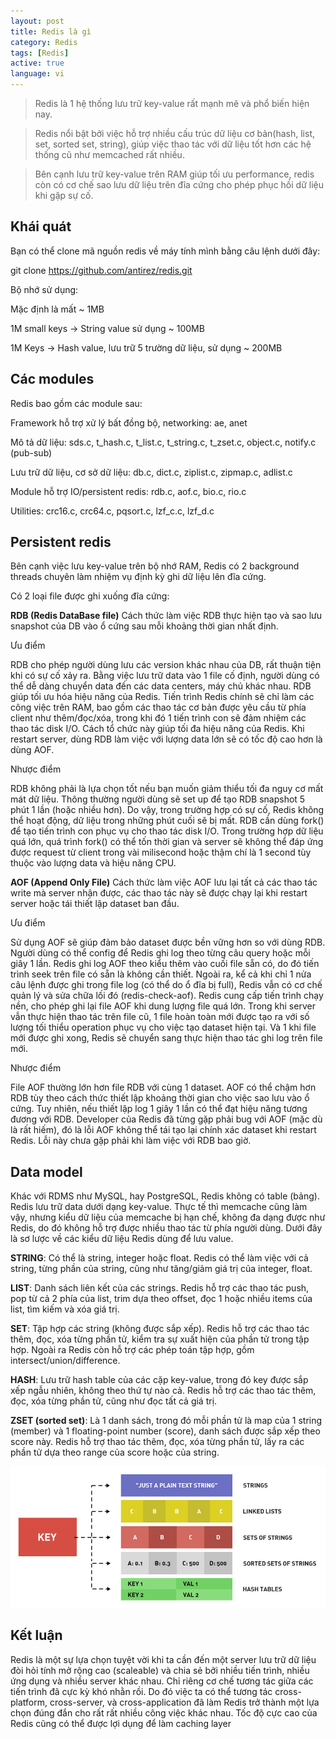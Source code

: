 ```yaml
---
layout: post
title: Redis là gì
category: Redis
tags: [Redis]
active: true
language: vi
---
```


> Redis là 1 hệ thống lưu trữ key-value rất mạnh mẽ và phổ biến hiện nay.

> Redis nổi bật bởi việc hỗ trợ nhiều cấu trúc dữ liệu cơ bản(hash, list, set, sorted set, string), giúp việc thao tác với dữ liệu tốt hơn các hệ thống cũ như memcached rất nhiều.

> Bên cạnh lưu trữ key-value trên RAM giúp tối ưu performance, redis còn có cơ chế sao lưu dữ liệu trên đĩa cứng cho phép phục hồi dữ liệu khi gặp sự cố.

## Khái quát

Bạn có thể clone mã nguồn redis về máy tính mình bằng câu lệnh dưới đây:

git clone https://github.com/antirez/redis.git

Bộ nhớ sử dụng:

Mặc định là mất ~ 1MB

1M small keys -> String value sử dụng ~ 100MB

1M Keys -> Hash value, lưu trữ 5 trường dữ liệu, sử dụng ~ 200MB

## Các modules

Redis bao gồm các module sau:

Framework hỗ trợ xử lý bất đồng bộ, networking: ae, anet

Mô tả dữ liệu: sds.c, t_hash.c, t_list.c, t_string.c, t_zset.c, object.c, notify.c (pub-sub)

Lưu trữ dữ liệu, cơ sở dữ liệu: db.c, dict.c, ziplist.c, zipmap.c, adlist.c

Module hỗ trợ IO/persistent redis: rdb.c, aof.c, bio.c, rio.c

Utilities: crc16.c, crc64.c, pqsort.c, lzf_c.c, lzf_d.c

## Persistent redis

Bên cạnh việc lưu key-value trên bộ nhớ RAM, Redis có 2 background threads chuyên làm nhiệm vụ định kỳ ghi dữ liệu lên đĩa cứng.

Có 2 loại file được ghi xuống đĩa cứng:

**RDB (Redis DataBase file)** Cách thức làm việc RDB thực hiện tạo và sao lưu snapshot của DB vào ổ cứng sau mỗi khoảng thời gian nhất định.

Ưu điểm

RDB cho phép người dùng lưu các version khác nhau của DB, rất thuận tiện khi có sự cố xảy ra. Bằng việc lưu trữ data vào 1 file cố định, người dùng có thể dễ dàng chuyển data đến các data centers, máy chủ khác nhau. RDB giúp tối ưu hóa hiệu năng của Redis. Tiến trình Redis chính sẽ chỉ làm các công việc trên RAM, bao gồm các thao tác cơ bản được yêu cầu từ phía client như thêm/đọc/xóa, trong khi đó 1 tiến trình con sẽ đảm nhiệm các thao tác disk I/O. Cách tổ chức này giúp tối đa hiệu năng của Redis. Khi restart server, dùng RDB làm việc với lượng data lớn sẽ có tốc độ cao hơn là dùng AOF.

Nhược điểm

RDB không phải là lựa chọn tốt nếu bạn muốn giảm thiểu tối đa nguy cơ mất mát dữ liệu. Thông thường người dùng sẽ set up để tạo RDB snapshot 5 phút 1 lần (hoặc nhiều hơn). Do vậy, trong trường hợp có sự cố, Redis không thể hoạt động, dữ liệu trong những phút cuối sẽ bị mất. RDB cần dùng fork() để tạo tiến trình con phục vụ cho thao tác disk I/O. Trong trường hợp dữ liệu quá lớn, quá trình fork() có thể tốn thời gian và server sẽ không thể đáp ứng được request từ client trong vài milisecond hoặc thậm chí là 1 second tùy thuộc vào lượng data và hiệu năng CPU.

**AOF (Append Only File)** Cách thức làm việc AOF lưu lại tất cả các thao tác write mà server nhận được, các thao tác này sẽ được chạy lại khi restart server hoặc tái thiết lập dataset ban đầu.

Ưu điểm

Sử dụng AOF sẽ giúp đảm bảo dataset được bền vững hơn so với dùng RDB. Người dùng có thể config để Redis ghi log theo từng câu query hoặc mỗi giây 1 lần. Redis ghi log AOF theo kiểu thêm vào cuối file sẵn có, do đó tiến trình seek trên file có sẵn là không cần thiết. Ngoài ra, kể cả khi chỉ 1 nửa câu lệnh được ghi trong file log (có thể do ổ đĩa bị full), Redis vẫn có cơ chế quản lý và sửa chữa lối đó (redis-check-aof). Redis cung cấp tiến trình chạy nền, cho phép ghi lại file AOF khi dung lượng file quá lớn. Trong khi server vẫn thực hiện thao tác trên file cũ, 1 file hoàn toàn mới được tạo ra với số lượng tối thiểu operation phục vụ cho việc tạo dataset hiện tại. Và 1 khi file mới được ghi xong, Redis sẽ chuyển sang thực hiện thao tác ghi log trên file mới.

Nhược điểm

File AOF thường lớn hơn file RDB với cùng 1 dataset. AOF có thể chậm hơn RDB tùy theo cách thức thiết lập khoảng thời gian cho việc sao lưu vào ổ cứng. Tuy nhiên, nếu thiết lập log 1 giây 1 lần có thể đạt hiệu năng tương đương với RDB. Developer của Redis đã từng gặp phải bug với AOF (mặc dù là rất hiếm), đó là lỗi AOF không thể tái tạo lại chính xác dataset khi restart Redis. Lỗi này chưa gặp phải khi làm việc với RDB bao giờ.

## Data model

Khác với RDMS như MySQL, hay PostgreSQL, Redis không có table (bảng). Redis lưu trữ data dưới dạng key-value. Thực tế thì memcache cũng làm vậy, nhưng kiểu dữ liệu của memcache bị hạn chế, không đa dạng được như Redis, do đó không hỗ trợ được nhiều thao tác từ phía người dùng. Dưới đây là sơ lược về các kiểu dữ liệu Redis dùng để lưu value.

**STRING**: Có thể là string, integer hoặc float. Redis có thể làm việc với cả string, từng phần của string, cũng như tăng/giảm giá trị của integer, float.

**LIST**: Danh sách liên kết của các strings. Redis hỗ trợ các thao tác push, pop từ cả 2 phía của list, trim dựa theo offset, đọc 1 hoặc nhiều items của list, tìm kiếm và xóa giá trị.

**SET**: Tập hợp các string (không được sắp xếp). Redis hỗ trợ các thao tác thêm, đọc, xóa từng phần tử, kiểm tra sự xuất hiện của phần tử trong tập hợp. Ngoài ra Redis còn hỗ trợ các phép toán tập hợp, gồm intersect/union/difference.

**HASH**: Lưu trữ hash table của các cặp key-value, trong đó key được sắp xếp ngẫu nhiên, không theo thứ tự nào cả. Redis hỗ trợ các thao tác thêm, đọc, xóa từng phần tử, cũng như đọc tất cả giá trị.

**ZSET (sorted set)**: Là 1 danh sách, trong đó mỗi phần tử là map của 1 string (member) và 1 floating-point number (score), danh sách được sắp xếp theo score này. Redis hỗ trợ thao tác thêm, đọc, xóa từng phần tử, lấy ra các phần tử dựa theo range của score hoặc của string.

![](/images/posts/redis/redis-data-structure-types.jpeg)

## Kết luận

Redis là một sự lựa chọn tuyệt vời khi ta cần đến một server lưu trữ dữ liệu đòi hỏi tính mở rộng cao (scaleable) và chia sẻ bởi nhiều tiến trình, nhiều ứng dụng và nhiều server khác nhau. Chỉ riêng cơ chế tương tác giữa các tiến trình đã cực kỳ khó nhằn rồi. Do đó việc ta có thể tương tác cross-platform, cross-server, và cross-application đã làm Redis trở thành một lựa chọn đúng đắn cho rất rất nhiều công việc khác nhau. Tốc độ cực cao của Redis cũng có thể được lợi dụng để làm caching layer

